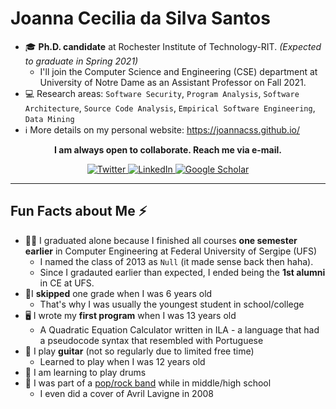 # Joanna Cecilia da Silva Santos

- 🎓  **Ph.D. candidate** at Rochester Institute of Technology-RIT. *(Expected to graduate in Spring 2021)*
	- I'll join the Computer Science and Engineering (CSE) department at University of Notre Dame as an Assistant Professor on Fall 2021.
- 💻  Research areas: `Software Security`, `Program Analysis`, `Software Architecture`, `Source Code Analysis`, `Empirical Software Engineering`, `Data Mining`
- ℹ️  More details on my personal website: https://joannacss.github.io/

<p align="center">
	<b>I am always open to collaborate. Reach me via e-mail.</b>
</p>


<p align="center">
	<a href="https://twitter.com/joannacss">
    <img src="https://img.shields.io/badge/Twitter--_.svg?style=social&logo=Twitter" alt="Twitter">
  </a>
  <a href="https://www.linkedin.com/in/joannacss">
    <img src="https://img.shields.io/badge/LinkedIn--_.svg?style=social&logo=linkedin" alt="LinkedIn">
  </a>
  <a href="https://scholar.google.com/citations?user=mkGmYyAAAAAJ">
    <img src="https://img.shields.io/badge/Citations-107-_.svg?style=social&logo=google-scholar" alt="Google Scholar">
  </a>
</p>

---

## Fun Facts about Me ⚡
- 👩‍🎓 I graduated alone because I finished all courses **one semester earlier** in Computer Engineering at Federal University of Sergipe (UFS) 
	- I named the class of 2013 as `Null` (it made sense back then haha).
	- Since I gradauted earlier than expected, I ended being the **1st alumni** in CE at UFS.
- 🎒I **skipped** one grade when I was 6 years old 
   - That's why I was usually the youngest student in school/college
- 🖥️ I wrote my **first program** when I was 13 years old
   - A Quadratic Equation Calculator written in ILA - a language that had a pseudocode syntax that resembled with Portuguese
- 🎸 I play **guitar**    (not so regularly due to limited free time)
   - Learned to play when I was 12 years old
- 🥁 I am learning to play drums 
- 🎵 I was part of a [pop/rock band](https://www.youtube.com/watch?v=dHqs8XlOXfo) while in middle/high school 
   - I even did a cover of Avril Lavigne in 2008



